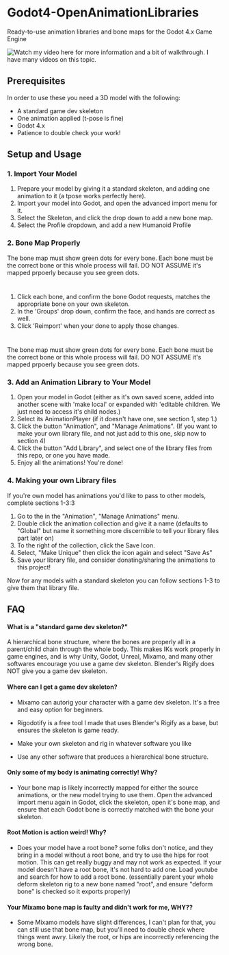 # Godot4-OpenAnimationLibraries 

Ready-to-use animation libraries and bone maps for the Godot 4.x Game Engine

![Watch my video](https://youtu.be/NZpj25eu5BQ?si=dEpDSXhLjNpzG-qe) here for more information and a bit of walkthrough. I have many videos on this topic.



## Prerequisites

In order to use these you need a 3D model with the following:
- A standard game dev skeleton
- One animation applied (t-pose is fine)
- Godot 4.x
- Patience to double check your work!


## Setup and Usage

### 1. Import Your Model

1. Prepare your model by giving it a standard skeleton, and adding one animation to it (a tpose works perfectly here). 
2. Import your model into Godot, and open the advanced import menu for it.
3. Select the Skeleton, and click the drop down to add a new bone map.
4. Select the Profile dropdown, and add a new Humanoid Profile

### 2. Bone Map Properly

The bone map must show green dots for every bone. Each bone must be the correct bone or this whole process will fail. DO NOT ASSUME it's mapped prpoerly because you see green dots. 
#
1. Click each bone, and confirm the bone Godot requests, matches the appropriate bone on your own skeleton.
2. In the 'Groups' drop down, confirm the face, and hands are correct as well.
3. Click 'Reimport' when your done to apply those changes.
#
 The bone map must show green dots for every bone. Each bone must be the correct bone or this whole process will fail. DO NOT ASSUME it's mapped prpoerly because you see green dots. 

### 3. Add an Animation Library to Your Model
1. Open your model in Godot (either as it's own saved scene, added into another scene with 'make local' or expanded with 'editable children. We just need to access it's child nodes.)
2. Select its AnimationPlayer (if it doesn't have one, see section 1, step 1.)
3. Click the button "Animation", and "Manage Animations". (If you want to make your own library file, and not just add to this one, skip now to section 4)
4. Click the button "Add Library", and select one of the library files from this repo, or one you have made.
5. Enjoy all the animations! You're done!

### 4. Making your own Library files
If you're own model has animations you'd like to pass to other models, complete sections 1-3:3

1. Go to the in the "Animation", "Manage Animations" menu.
2. Double click the animation collection and give it a name (defaults to "Global" but name it something more discernible to tell your library files part later on)
3. To the right of the collection, click the Save Icon.
4. Select, "Make Unique" then click the icon again and select "Save As"
5. Save your library file, and consider donating/sharing the animations to this project!

Now for any models with a standard skeleton you can follow sections 1-3 to give them that library file.

## FAQ

#### What is a "standard game dev skeleton?"

A hierarchical bone structure, where the bones are properly all in a parent/child chain through the whole body. This makes IKs work properly in game engines, and is why Unity, Godot, Unreal, Mixamo, and many other softwares encourage you use a game dev skeleton. Blender's Rigify does NOT give you a game dev skeleton.

#### Where can I get a game dev skeleton?

- Mixamo can autorig your character with a game dev skeleton. It's a free and easy option for beginners.

- Rigodotify is a free tool I made that uses Blender's Rigify as a base, but ensures the skeleton is game ready.

- Make your own skeleton and rig in whatever software you like

- Use any other software that produces a hierarchical bone structure.


#### Only some of my body is animating correctly! Why?

- Your bone map is likely incorrectly mapped for either the source animations, or the new model trying to use them. Open the advanced import menu again in Godot, click the skeleton, open it's bone map, and ensure that each Godot bone is correctly matched with the bone your skeleton.


#### Root Motion is action weird! Why?
- Does your model have a root bone? some folks don't notice, and they bring in a model without a root bone, and try to use the hips for root motion. This can get really buggy and may not work as expected. If your model doesn't have a root bone, it's not hard to add one. Load youtube and search for how to add a root bone. (essentially parent your whole deform skeleton rig to a new bone named "root", and ensure "deform bone" is checked so it exports properly)

#### Your Mixamo bone map is faulty and didn't work for me, WHY??

- Some Mixamo models have slight differences, I can't plan for that, you can still use that bone map, but you'll need to double check where things went awry. Likely the root, or hips are incorrectly referencing the wrong bone.
